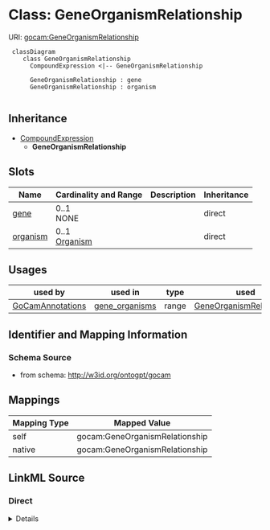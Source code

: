 # Class: GeneOrganismRelationship



URI: [gocam:GeneOrganismRelationship](http://w3id.org/ontogpt/gocam/GeneOrganismRelationship)


```mermaid
 classDiagram
    class GeneOrganismRelationship
      CompoundExpression <|-- GeneOrganismRelationship
      
      GeneOrganismRelationship : gene
      GeneOrganismRelationship : organism
      
```




## Inheritance
* [CompoundExpression](CompoundExpression.md)
    * **GeneOrganismRelationship**



## Slots

| Name | Cardinality and Range | Description | Inheritance |
| ---  | --- | --- | --- |
| [gene](gene.md) | 0..1 <br/> NONE |  | direct |
| [organism](organism.md) | 0..1 <br/> [Organism](Organism.md) |  | direct |





## Usages

| used by | used in | type | used |
| ---  | --- | --- | --- |
| [GoCamAnnotations](GoCamAnnotations.md) | [gene_organisms](gene_organisms.md) | range | [GeneOrganismRelationship](GeneOrganismRelationship.md) |






## Identifier and Mapping Information







### Schema Source


* from schema: http://w3id.org/ontogpt/gocam





## Mappings

| Mapping Type | Mapped Value |
| ---  | ---  |
| self | gocam:GeneOrganismRelationship |
| native | gocam:GeneOrganismRelationship |


## LinkML Source

<!-- TODO: investigate https://stackoverflow.com/questions/37606292/how-to-create-tabbed-code-blocks-in-mkdocs-or-sphinx -->

### Direct

<details>
```yaml
name: GeneOrganismRelationship
from_schema: http://w3id.org/ontogpt/gocam
rank: 1000
is_a: CompoundExpression
attributes:
  gene:
    name: gene
    from_schema: http://w3id.org/ontogpt/gocam
    rank: 1000
    range: Gene
  organism:
    name: organism
    from_schema: http://w3id.org/ontogpt/gocam
    rank: 1000
    range: Organism

```
</details>

### Induced

<details>
```yaml
name: GeneOrganismRelationship
from_schema: http://w3id.org/ontogpt/gocam
rank: 1000
is_a: CompoundExpression
attributes:
  gene:
    name: gene
    from_schema: http://w3id.org/ontogpt/gocam
    rank: 1000
    alias: gene
    owner: GeneOrganismRelationship
    domain_of:
    - GeneOrganismRelationship
    - GeneMolecularActivityRelationship
    - GeneMolecularActivityRelationship2
    - GeneSubcellularLocalizationRelationship
    range: Gene
  organism:
    name: organism
    from_schema: http://w3id.org/ontogpt/gocam
    rank: 1000
    alias: organism
    owner: GeneOrganismRelationship
    domain_of:
    - GeneOrganismRelationship
    range: Organism

```
</details>